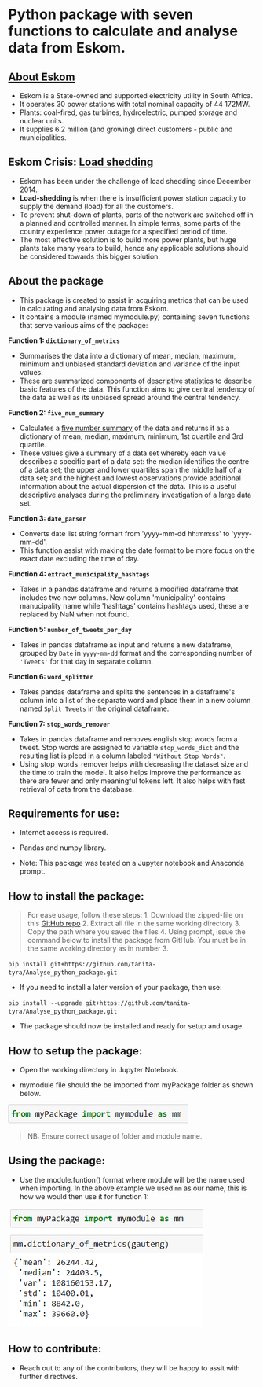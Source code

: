 # Python package with seven functions to calculate and analyse data from Eskom.

## [About Eskom](http://www.eskom.co.za/OurCompany/CompanyInformation/Pages/Company_Information.aspx)
* Eskom is a State-owned and supported electricity utility in South Africa.
* It operates 30 power stations with total nominal capacity of 44 172MW.
* Plants: coal-fired, gas turbines, hydroelectric, pumped storage and nuclear units.
* It supplies 6.2 million (and growing) direct customers  - public and municipalities.

## Eskom Crisis: [Load shedding](https://loadshedding.eskom.co.za/LoadShedding/Description)
* Eskom has been under the challenge of load shedding since December 2014.
* __Load-shedding__ is when there is insufficient power station capacity to supply the demand (load) for all the customers.
* To prevent shut-down of plants, parts of the network are switched off in a planned and controlled manner. In simple terms, some parts of the country experience power outage for a specified period of time. 
* The most effective solution is to build more power plants, but huge plants take many years to build, hence any applicable solutions should be considered towards this bigger solution.

## About the package
* This package is created to assist in acquiring metrics that can be used in calculating and analysing data from Eskom. 
* It contains a module (named mymodule.py) containing seven functions that serve various aims of the package:

**Function 1: `dictionary_of_metrics`**
* Summarises the data into a dictionary of mean, median, maximum, minimum and unbiased standard deviation and variance of the input values. 
* These are summarized components of [descriptive statistics](https://conjointly.com/kb/descriptive-statistics/) to describe basic features of the data. This function aims to give central tendency of the data as well as its unbiased spread around the central tendency.

**Function 2: `five_num_summary`**
* Calculates a [five number summary](https://www150.statcan.gc.ca/n1/edu/power-pouvoir/ch12/5214877-eng.htm#:~:text=Five%2Dnumber%20summaries,-Archived%20Content&text=A%20five%2Dnumber%20summary%20is,upper%20quartiles%2C%20and%20the%20median.) of the data and returns it as a dictionary of mean, median, maximum, minimum, 1st quartile and 3rd quartile.
* These values give a summary of a data set whereby each value describes a specific part of a data set: the median identifies the centre of a data set; the upper and lower quartiles span the middle half of a data set; and the highest and lowest observations provide additional information about the actual dispersion of the data. This is a useful descriptive analyses during the preliminary investigation of a large data set.

**Function 3: `date_parser`**
* Converts date list string formart from 'yyyy-mm-dd hh:mm:ss' to 'yyyy-mm-dd'.
* This function assist with making the date format to be more focus on the exact date excluding the time of day. 

**Function 4: `extract_municipality_hashtags`**
* Takes in a pandas dataframe and returns a modified dataframe that includes two new columns. New column 'municipality' contains manucipality name while 'hashtags' contains hashtags used, these are replaced by NaN when not found.

**Function 5: `number_of_tweets_per_day`**
* Takes in pandas dataframe as input and returns a new dataframe, grouped by `Date` in `yyyy-mm-dd` format and the corresponding number of `'Tweets'` for that day in separate column.

**Function 6: `word_splitter`**
* Takes pandas dataframe and splits the sentences in a dataframe's column into a list of the separate word and place them in a new column named `Split Tweets` in the original dataframe.

**Function 7: `stop_words_remover`**
* Takes in pandas dataframe and removes english stop words from a tweet. Stop words are assigned to variable `stop_words_dict` and the resulting list is plced in a column labeled `"Without Stop Words"`.
* Using stop_words_remover helps with decreasing the dataset size and the time to train the model. It also helps improve the performance as there are fewer and only meaningful tokens left. It also helps with fast retrieval of data from the database.

## Requirements for use:
* Internet access is required.

* Pandas and numpy library.

* Note: This package was tested on a Jupyter notebook and Anaconda prompt.

## How to install the package:
> For ease usage, follow these steps:
    1. Download the zipped-file on this [GitHub repo](https://github.com/tanita-tyra/Analyse_python_package)
    2. Extract all file in the same working directory
    3. Copy the path where you saved the files
    4. Using prompt, issue the command below to install the package from GitHub. You must be in the same working directory as in number 3.

`pip install git+https://github.com/tanita-tyra/Analyse_python_package.git`

* If you need to install a later version of your package, then use:

`pip install --upgrade git+https://github.com/tanita-tyra/Analyse_python_package.git`

* The package should now be installed and ready for setup and usage.

## How to setup the package: 
* Open the working directory in Jupyter Notebook.

* mymodule file should the be imported from myPackage folder as shown below.

![](https://github.com/tanita-tyra/Analyse_python_package/blob/master/mymodule%20import.PNG?raw=true)

> NB: Ensure correct usage of folder and module name.

## Using the package:
* Use the module.funtion() format where module will be the name used when importing. In the above example we used `mm` as our name, this is how we would then use it for function 1:

![](https://github.com/tanita-tyra/Analyse_python_package/blob/master/Example%20of%20using%20the%20package.PNG)

## How to contribute:
* Reach out to any of the contributors, they will be happy to assit with further directives.
